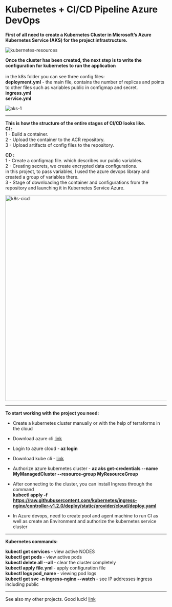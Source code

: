 # Kubernetes + CI/CD Pipeline Azure DevOps

<b> First of all need to create a Kubernetes Cluster in Microsoft’s Azure Kubernetes Service (AKS) for the project infrastructure. </b>

![kubernetes-resources](https://user-images.githubusercontent.com/85096533/167258834-ee26bc35-2649-4f83-8374-156d447872f5.png)

<b>Once the cluster has been created, the next step is to write the configuration for kubernetes to run the application </b> <br><br>
in the k8s folder you can see three config files:<br>
<b>deployment.yml</b> - the main file, contains the number of replicas and points to other files such as variables public in configmap and secret.<br>
<b>ingress.yml<br>
service.yml<br> </b>

![aks-1](https://user-images.githubusercontent.com/85096533/167258845-b10dca71-6535-4cf0-934d-953fa2265a9d.png)
<hr>

<b>This is how the structure of the entire stages of CI/CD looks like. </b> <br></b>
<b>CI :</b>  <br>
1 - Build a container. <br>
2 - Upload the container to the ACR repository.  <br>
3 - Upload artifacts of config files to the repository.  <br>

<b>CD : </b> <br>
1 - Create a configmap file. which describes our public variables.  <br>
2 - Creating secrets, we create encrypted data configurations.  <br>
    in this project, to pass variables, I used the azure devops library and created a group of variables there.  <br>
3 - Stage of downloading the container and configurations from the repository and launching it in Kubernetes Service Azure.  <br>

<img width="640" alt="k8s-cicd" src="https://user-images.githubusercontent.com/85096533/167259371-7d88b13e-98e0-453c-af9a-0ec2a26cd77f.png">

<hr>

<b>To start working with the project you need: </b> <br>
* Create a kubernetes cluster manually or with the help of terraforms in the cloud

* Download azure cli  [link](https://docs.microsoft.com/en-us/cli/azure/install-azure-cli-linux?pivots=apt) 
* Login to azure cloud -<b> az login </b>
* Download kube cli -  [link](https://kubernetes.io/docs/tasks/tools/)  
* Authorize azure kubernetes cluster - <b> az aks get-credentials --name MyManagedCluster --resource-group MyResourceGroup </b>

* After connecting to the cluster, you can install Ingress through the command  <br> <b> kubectl apply -f https://raw.githubusercontent.com/kubernetes/ingress-nginx/controller-v1.2.0/deploy/static/provider/cloud/deploy.yaml </b>

* In Azure devops, need to create pool and agent machine to run CI as well as create an Environment and authorize the kubernetes service cluster

<hr>
<b> Kubernetes commands: </b> <br>

<b>kubectl get services </b> - view active NODES  <br>
<b>kubectl get pods </b>- view active pods  <br>
<b>kubectl delete all --all  </b>  - clear the cluster completely  <br>
<b>kubectl apply file.yml </b>  - apply configuration file  <br>
<b>kubectl logs pod_name </b> - viewing pod logs  <br>
<b>kubectl get svc -n ingress-nginx --watch  </b> - see IP addresses ingress including public  <br>

<hr>

See also my other projects. Good luck! [link](https://github.com/asiamegic/)
